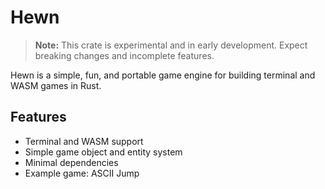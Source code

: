 # Hewn

> **Note:** This crate is experimental and in early development.
> Expect breaking changes and incomplete features.  

Hewn is a simple, fun, and portable game engine for building terminal and WASM games in Rust.

## Features

- Terminal and WASM support
- Simple game object and entity system
- Minimal dependencies
- Example game: ASCII Jump
